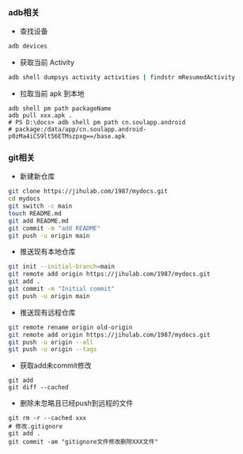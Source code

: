 ### adb相关

* 查找设备

```bash
adb devices
```

* 获取当前 Activity

```bash
adb shell dumpsys activity activities | findstr mResumedActivity
```

* 拉取当前 apk 到本地

```shell
adb shell pm path packageName
adb pull xxx.apk .
# PS D:\docs> adb shell pm path cn.soulapp.android
# package:/data/app/cn.soulapp.android-p0zMa4iCS9lt56ETMszpxg==/base.apk
```

### git相关

* 新建新仓库

```bash
git clone https://jihulab.com/1987/mydocs.git
cd mydocs
git switch -c main
touch README.md
git add README.md
git commit -m "add README"
git push -u origin main
```

* 推送现有本地仓库

```bash
git init --initial-branch=main
git remote add origin https://jihulab.com/1987/mydocs.git
git add .
git commit -m "Initial commit"
git push -u origin main
```

* 推送现有远程仓库

```bash
git remote rename origin old-origin
git remote add origin https://jihulab.com/1987/mydocs.git
git push -u origin --all
git push -u origin --tags
```

* 获取add未commit修改

```shell
git add
git diff --cached
```

* 删除未忽略且已经push到远程的文件

```
git rm -r --cached xxx
# 修改.gitignore
git add .
git commit -am "gitignore文件修改删除XXX文件"
```

